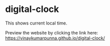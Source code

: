 # digital-clock
This shows current local time.

Preview the website by clicking the link here:
https://vinaykumarpunna.github.io/digital-clock/
